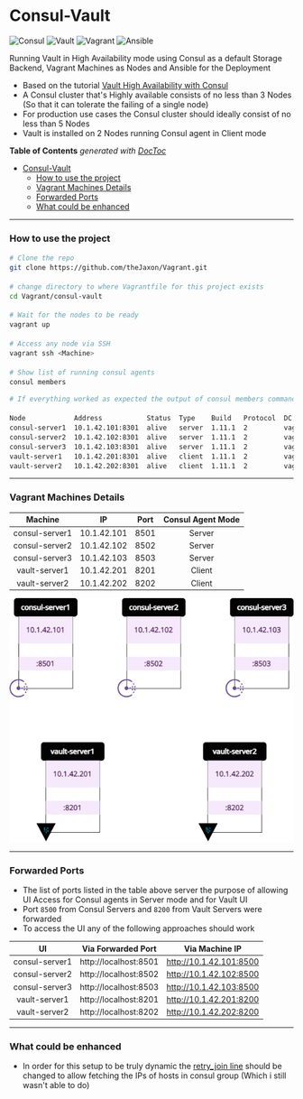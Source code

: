 # Consul-Vault 

![Consul](https://img.shields.io/badge/-consul-F24C53?style=for-the-badge&logo=consul&logoColor=white)
![Vault](https://img.shields.io/badge/-vault-000000?style=for-the-badge&logo=vault&logoColor=white)
![Vagrant](https://img.shields.io/badge/-Vagrant-1563FF?style=for-the-badge&logo=Vagrant&logoColor=white)
![Ansible](https://img.shields.io/badge/-ansible-C9284D?style=for-the-badge&logo=ansible&logoColor=white)

Running Vault in High Availability mode using Consul as a default Storage Backend, Vagrant Machines as Nodes and Ansible for the Deployment

- Based on the tutorial [Vault High Availability with Consul](https://learn.hashicorp.com/tutorials/vault/ha-with-consul)
- A Consul cluster that's Highly available consists of no less than 3 Nodes (So that it can tolerate the failing of a single node)
- For production use cases the Consul cluster should ideally consist of no less than 5 Nodes 
- Vault is installed on 2 Nodes running Consul agent in Client mode

<!-- START doctoc generated TOC please keep comment here to allow auto update -->
<!-- DON'T EDIT THIS SECTION, INSTEAD RE-RUN doctoc TO UPDATE -->
**Table of Contents**  *generated with [DocToc](https://github.com/thlorenz/doctoc)*

- [Consul-Vault](#consul-vault)
    - [How to use the project](#how-to-use-the-project)
    - [Vagrant Machines Details](#vagrant-machines-details)
    - [Forwarded Ports](#forwarded-ports)
    - [What could be enhanced](#what-could-be-enhanced)

<!-- END doctoc generated TOC please keep comment here to allow auto update -->

---

### How to use the project 
```bash
# Clone the repo 
git clone https://github.com/theJaxon/Vagrant.git

# change directory to where Vagrantfile for this project exists 
cd Vagrant/consul-vault

# Wait for the nodes to be ready
vagrant up

# Access any node via SSH 
vagrant ssh <Machine>

# Show list of running consul agents 
consul members 
```

```bash
# If everything worked as expected the output of consul members command should be 

Node            Address           Status  Type    Build   Protocol  DC          Partition  Segment
consul-server1  10.1.42.101:8301  alive   server  1.11.1  2         vagrant-dc  default    <all>
consul-server2  10.1.42.102:8301  alive   server  1.11.1  2         vagrant-dc  default    <all>
consul-server3  10.1.42.103:8301  alive   server  1.11.1  2         vagrant-dc  default    <all>
vault-server1   10.1.42.201:8301  alive   client  1.11.1  2         vagrant-dc  default    <default>
vault-server2   10.1.42.202:8301  alive   client  1.11.1  2         vagrant-dc  default    <default>
```

---

### Vagrant Machines Details 

|     Machine    |      IP     | Port | Consul Agent Mode |
|:--------------:|:-----------:|:----:|:-----------------:|
| consul-server1 | 10.1.42.101 | 8501 |       Server      |
| consul-server2 | 10.1.42.102 | 8502 |       Server      |
| consul-server3 | 10.1.42.103 | 8503 |       Server      |
|  vault-server1 | 10.1.42.201 | 8201 |       Client      |
|  vault-server2 | 10.1.42.202 | 8202 |       Client      |


![Consul-Cluster](https://github.com/theJaxon/Vagrant/blob/main/consul-vault/Diagram/consul-cluster.png)

---

### Forwarded Ports
- The list of ports listed in the table above server the purpose of allowing UI Access for Consul agents in Server mode and for Vault UI
- Port `8500` from Consul Servers and `8200` from Vault Servers were forwarded 
- To access the UI any of the following approaches should work

|       UI       |   Via Forwarded Port  |      Via Machine IP     |
|:--------------:|:---------------------:|:-----------------------:|
| consul-server1 | http://localhost:8501 | http://10.1.42.101:8500 |
| consul-server2 | http://localhost:8502 | http://10.1.42.102:8500 |
| consul-server3 | http://localhost:8503 | http://10.1.42.103:8500 |
|  vault-server1 | http://localhost:8201 | http://10.1.42.201:8200 |
|  vault-server2 | http://localhost:8202 | http://10.1.42.202:8200 |

---

### What could be enhanced 
- In order for this setup to be truly dynamic the [retry_join line](https://github.com/theJaxon/Vagrant/blob/main/consul-vault/consul/templates/consul.hcl.j2#L11) should be changed to allow fetching the IPs of hosts in consul group (Which i still wasn't able to do)